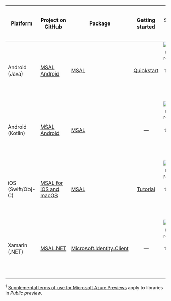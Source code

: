 | Platform          | Project on<br/>GitHub                                                                          | Package                                                                               | Getting<br/>started                    | Sign in users                                         | Access web APIs                                                 | Generally available (GA) *or*<br/>Public preview<sup>1</sup> |
|-------------------|------------------------------------------------------------------------------------------------|---------------------------------------------------------------------------------------|:--------------------------------------:|:-----------------------------------------------------:|:---------------------------------------------------------------:|:------------------------------------------------------------:|
| Android (Java)    | [MSAL Android](https://github.com/AzureAD/microsoft-authentication-library-for-android)        | [MSAL](https://mvnrepository.com/artifact/com.microsoft.identity.client/msal)         | [Quickstart](../../quickstart-mobile-app-android-sign-in.md) | ![Library can request ID tokens for user sign-in.][y] | ![Library can request access tokens for protected web APIs.][y] | GA                                                           |
| Android (Kotlin)  | [MSAL Android](https://github.com/AzureAD/microsoft-authentication-library-for-android)        | [MSAL](https://mvnrepository.com/artifact/com.microsoft.identity.client/msal)         | —                                      | ![Library can request ID tokens for user sign-in.][y] | ![Library can request access tokens for protected web APIs.][y] | GA                                                           |
| iOS (Swift/Obj-C) | [MSAL for iOS and macOS](https://github.com/AzureAD/microsoft-authentication-library-for-objc) | [MSAL](https://cocoapods.org/pods/MSAL)                                               | [Tutorial](../../tutorial-v2-ios.md)         | ![Library can request ID tokens for user sign-in.][y] | ![Library can request access tokens for protected web APIs.][y] | GA                                                           |
| Xamarin (.NET)    | [MSAL.NET](https://github.com/AzureAD/microsoft-authentication-library-for-dotnet)             | [Microsoft.Identity.Client](https://www.nuget.org/packages/Microsoft.Identity.Client) | —                                      | ![Library can request ID tokens for user sign-in.][y] | ![Library can request access tokens for protected web APIs.][y] | GA                                                           |
<!--
| React Native |[React Native App Auth](https://github.com/FormidableLabs/react-native-app-auth/blob/main/docs/config-examples/azure-active-directory.md) | [react-native-app-auth](https://www.npmjs.com/package/react-native-app-auth) | ![X indicating no.][n] | ![Green check mark.][y] | ![Green check mark.][y] | -- |
-->

<sup>1</sup> [Supplemental terms of use for Microsoft Azure Previews][preview-tos] apply to libraries in *Public preview*.

<!--Image references-->

[y]: ../../../develop/media/common/yes.png
[n]: ../../../develop/media/common/no.png

<!--Reference-style links -->

[preview-tos]: https://azure.microsoft.com/support/legal/preview-supplemental-terms/

